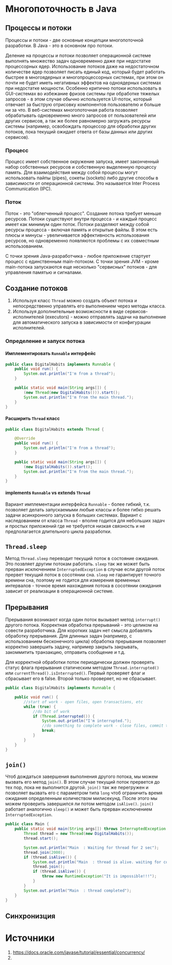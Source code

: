 # Многопоточность в Java

## Процессы и потоки

Процессы и потоки - две основные концепции многопоточной разработки. В Java - это в основном про потоки.

Деление на процессы и потоки позволяет операционной системе выполнять множество задач одновременно даже при недостатке процессорных ядер. Использование потоков даже на недостаточном количестве ядер позволяет писать единый код, который будет работать быстрее в многоядерных и многопроцессорных системах, при этом он почти не будет иметь негативных эффектов на одноядерных системах при недостатке мощности. Особенно критично потоки использовать в GUI-системах во избежание фризов системы при обработке тяжелых запросов - в этом случае обычно используется UI-поток, который отвечает за быструю отрисовку компонентов пользователю и больше ни за что. В веб-системах многопоточная работа позволяет обрабатывать одновременно много запросов от пользователей или других сервисов, а так же более равномерно загружать ресурсы системы (например, освобождать процессор для обработки других потоков, пока текущий ожидает ответа от базы данных или других сервисов).

### Процесс

Процесс имеет собственное окружение запуска, имеет законченный набор собственных ресурсов и собственную выделенную процессу память. Для взаимодействия между собой процессы могут использовать пайпы (pipes), сокеты (sockets) либо другие способы в зависимости от операционной системы. Это называется Inter Process Communication (IPC).

### Поток

Поток - это "облегченный процесс". Создание потока требует меньше ресурсов. Потоки существуют внутри процесса - и каждый процесс имеет как минимум один поток. Потоки разделяют между собой ресурсы процесса - включая память и открытые файлы. В этом есть плюсы и минусы - увеличивается эффективность использования ресурсов, но одновременно появляются проблемы с их совместным использованием.

С точки зрения Java-разработчика - любое приложение стартует процесс с единственным main-потоком. С точки зрения JVM - кроме main-потока запускаются еще несколько "сервисных" потоков - для управления памятью и сигналами.


## Создание потоков 

1. Используя класс `Thread` можно создать объект потока и непосредственно управлять его выполнением через методы класса.
1. Используя дополнительные возможсности в виде сервисов-исполнителей (executors) - можно отправлять задачи на выполнение для автоматического запуска в зависимости от конфигурации исполнителей.

### Определение и запуск потока

#### Имплементировать `Runnable` интерфейс

```java
public class DigitalHabits implements Runnable {
    public void run() {
        System.out.println("I'm from a thread");
    }

    public static void main(String args[]) {
        (new Thread(new DigitalHabits())).start();
        System.out.println("I'm from the main thread.");
    }
}
```

#### Расширить `Thread` класс

```java
public class DigitalHabits extends Thread {

    @Override
    public void run() {
        System.out.println("I'm from a thread");
    }

    public static void main(String args[]) {
        (new DigitalHabits()).start();
        System.out.println("I'm from the main thread.");
    }
}
```

#### implements `Runnable` vs extends `Thread`

Вариант имплементации интерфейса `Runnable` - более гибкий, т.к. позволяет делать запускаемыми любые классы и более гибко решать задачи асинхронного запуска в больших системах. Вариант с наследованием от класса `Thread` - вполне годится для небольших задач и простых приложений где не требуется низкая связность и не предполагается длительного цикла разработки.


## `Thread.sleep`

Метод `Thread.sleep` переводит текущий поток в состояние ожидания. Это позвляет другим потокам работать. `sleep` так же может быть прерван исключением `InterruptedException` в случае если другой поток прервет текущий поток в сосотянии сна. `sleep` не гарантирует точного времени сна, поэтому не годится для измерения временных интервалов - точное время нахождения потока в сосотянии ожидания зависит от реализации в операционной системе.

## Прерывания

Прерывания возникают когда один поток вызывает метод `interrupt()` другого потока. Корректная обработка прерываний - это целиком на совести разработчика. Для коротких задач нет смысла добавлять обработку прерывания. Для длинных задач (например, с использованием бесконечного цикла) обработка прерывания позволяет корректно завершить задачу, например закрыть закрывать, закоммитить транзакцию, отправить сообщение и т.д.

Для корректной обработки поток периодически должен проверять статус флага прерывания статическим методом `Thread.interrupted()` или `currentThread().isInterrupted()`. Первый проверяет флаг и сбрасывает его в false. Второй только проверяет, но не сбрасывает.

```java
public class DigitalHabits implements Runnable {

    public void run() {
        //start of work - open files, open transactions, etc
        while (true) {
            //do bit of work
            if (Thread.interrupted()) {
                System.out.println("I'm interrupted.");
                //do something to complete work - close files, commit transactions, etc
                break;
            }
        }
    }
}
```

## `join()`

Чтоб дождаться завершения выполнения другого потока, мы можем вызвать его метод `join()`. В этом случае текущий поток прервется до тех пор, пока не выполнится другой. `join()` так же перегружен и позволяет вызвать его с параметром типа `long` чтоб ограничить время ожидания определенным количеством милисекунд. После этого мы можем проверить завершился ли потом методом `isAlive()`. `join()` работает аналогично `sleep()` и может быть прерван исключением `InterruptedException`.

```java
public class Main {
    public static void main(String args[]) throws InterruptedException {
        Thread thread = new Thread(new DigitalHabits());
        thread.start();

        System.out.println("Main  : Waiting for thread for 2 sec");
        thread.join(2000);
        if (thread.isAlive()) {
            System.out.println("Main  : thread is alive. waiting for completion");
            thread.join();
            if (thread.isAlive()) {
                throw new RuntimeException("It is impossible!!!");
            }
        }
        System.out.println("Main  : thread completed");
    }
}
```

## Синхронизция


# Источники
1. https://docs.oracle.com/javase/tutorial/essential/concurrency/
1. 
